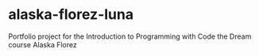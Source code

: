 # alaska-florez-luna
Portfolio project for the Introduction to Programming with Code the Dream course
Alaska Florez